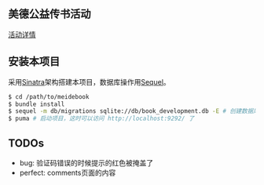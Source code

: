 ## 美德公益传书活动
[活动详情](http://www.jianshu.com/p/5514fe76cff4)

## 安装本项目
采用[Sinatra](www.sinatrarb.com)架构搭建本项目，数据库操作用[Sequel](http://sequel.jeremyevans.net/)。

```bash
$ cd /path/to/meidebook
$ bundle install
$ sequel -m db/migrations sqlite://db/book_development.db -E # 创建数据库
$ puma # 启动项目，这时可以访问 http://localhost:9292/ 了
```

## TODOs
* bug: 验证码错误的时候提示的红色被掩盖了
* perfect: comments页面的内容


